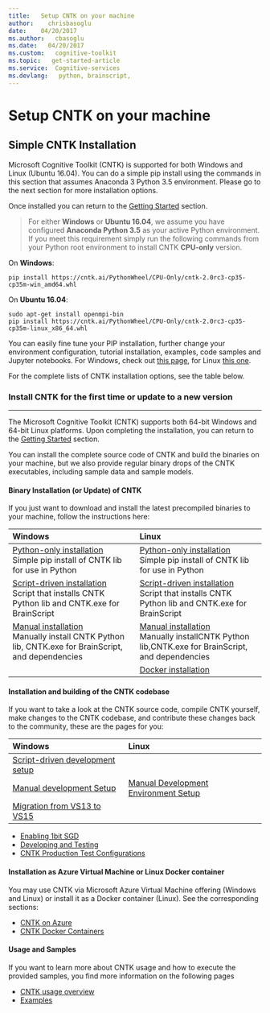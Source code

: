```yaml
---
title:   Setup CNTK on your machine
author:    chrisbasoglu
date:    04/20/2017
ms.author:   cbasoglu
ms.date:   04/20/2017
ms.custom:   cognitive-toolkit
ms.topic:   get-started-article
ms.service:  Cognitive-services
ms.devlang:   python, brainscript, 
---
```


# Setup CNTK on your machine

## Simple CNTK Installation

Microsoft Cognitive Toolkit (CNTK) is supported for both Windows and Linux (Ubuntu 16.04). You can do a simple pip install using the commands in this section that assumes Anaconda 3 Python 3.5 environment. Please go to the next section for more installation options. 

Once installed you can return to the [Getting Started](https://cntk.ai/pythondocs/gettingstarted.html) section.

> For either **Windows** or **Ubuntu 16.04**, we assume you have configured **Anaconda Python 3.5** as your active Python environment. If you meet this requirement simply run the following commands from your Python root environment to install CNTK **CPU-only** version.

On **Windows**: 
```
pip install https://cntk.ai/PythonWheel/CPU-Only/cntk-2.0rc3-cp35-cp35m-win_amd64.whl
```
On **Ubuntu 16.04**:
```
sudo apt-get install openmpi-bin
pip install https://cntk.ai/PythonWheel/CPU-Only/cntk-2.0rc3-cp35-cp35m-linux_x86_64.whl
```
You can easily fine tune your PIP installation, further change your environment configuration, tutorial installation, examples, code samples and Jupyter notebooks.
For Windows, check out [this page](./Setup-Windows-Python.md), for Linux [this one](./Setup-Linux-Python.md).

For the complete lists of CNTK installation options, see the table below.

### Install CNTK for the first time or update to a new version
-------------------------------
The Microsoft Cognitive Toolkit (CNTK) supports both 64-bit Windows and 64-bit Linux platforms. Upon completing the installation, you can return to the [Getting Started](https://cntk.ai/pythondocs/gettingstarted.html) section.

You can install the complete source code of CNTK and build the binaries on your machine, but we 
also provide regular binary drops of the CNTK executables, including sample data and sample models.

#### Binary Installation (or Update) of CNTK

If you just want to download and install the latest precompiled binaries to your machine, follow the instructions here:

|Windows                  | Linux                   |
|:------------------------|:------------------------|
|[Python-only installation](./Setup-Windows-Python.md)<br>Simple pip install of CNTK lib for use in Python| [Python-only installation](./Setup-Linux-Python.md)<br>Simple pip install of CNTK lib for use in Python |
|[Script-driven installation](./Setup-Windows-Binary-Script.md)<br>Script that installs CNTK Python lib and CNTK.exe for BrainScript | [Script-driven installation](./Setup-Linux-Binary-Script.md)<br>Script that installs CNTK Python lib and CNTK.exe for BrainScript 
|[Manual installation](./Setup-Windows-Binary-Manual.md)<br>Manually install CNTK Python lib, CNTK.exe for BrainScript, and dependencies  | [Manual installation](./Setup-Linux-Binary-Manual.md)<br>Manually installCNTK Python lib,CNTK.exe for BrainScript, and dependencies
|                                                     | [Docker installation](./CNTK-Docker-Containers.md)
#### Installation and building of the CNTK codebase

If you want to take a look at the CNTK source code, compile CNTK yourself, make changes to the CNTK codebase, and contribute these changes back to the community, these are the pages for you:

|Windows                  | Linux                   |
|:------------------------|:------------------------|
|[Script-driven development setup](./Setup-CNTK-with-script-on-Windows.md) |
|[Manual development Setup](./Setup-CNTK-on-Windows.md) | [Manual Development Environment Setup](./Setup-CNTK-on-Linux.md) 
|[Migration from VS13 to VS15](./Setup-Migrate-VS13-to-VS15.md) | 
 

* [Enabling 1bit SGD](./Enabling-1bit-SGD.md)
* [Developing and Testing](./Developing-and-Testing.md)
* [CNTK Production Test Configurations](./Test-Configurations.md)

#### Installation as Azure Virtual Machine or Linux Docker container

You may use CNTK via Microsoft Azure Virtual Machine offering (Windows and Linux) or install it as a Docker container (Linux). See the corresponding sections:

* [CNTK on Azure](./CNTK-on-Azure.md)
* [CNTK Docker Containers](./CNTK-Docker-Containers.md)

#### Usage and Samples

If you want to learn more about CNTK usage and how to execute the provided samples, you find more information on the following pages

* [CNTK usage overview](./CNTK-usage-overview.md)
* [Examples](./Examples.md)
